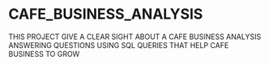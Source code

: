 # CAFE_BUSINESS_ANALYSIS
THIS PROJECT GIVE A CLEAR SIGHT ABOUT A CAFE BUSINESS ANALYSIS ANSWERING QUESTIONS USING SQL QUERIES THAT HELP CAFE BUSINESS TO GROW 
